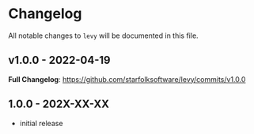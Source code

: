 # Changelog

All notable changes to `levy` will be documented in this file.

## v1.0.0 - 2022-04-19

**Full Changelog**: https://github.com/starfolksoftware/levy/commits/v1.0.0

## 1.0.0 - 202X-XX-XX

- initial release
